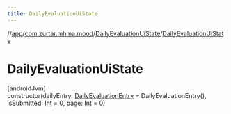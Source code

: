```yaml
---
title: DailyEvaluationUiState
---
```

//[app](../../../index.html)/[com.zurtar.mhma.mood](../index.html)/[DailyEvaluationUiState](index.html)/[DailyEvaluationUiState](-daily-evaluation-ui-state.html)



# DailyEvaluationUiState



[androidJvm]\
constructor(dailyEntry: [DailyEvaluationEntry](../../com.zurtar.mhma.data/-daily-evaluation-entry/index.html) = DailyEvaluationEntry(), isSubmitted: [Int](https://kotlinlang.org/api/core/kotlin-stdlib/kotlin/-int/index.html) = 0, page: [Int](https://kotlinlang.org/api/core/kotlin-stdlib/kotlin/-int/index.html) = 0)



